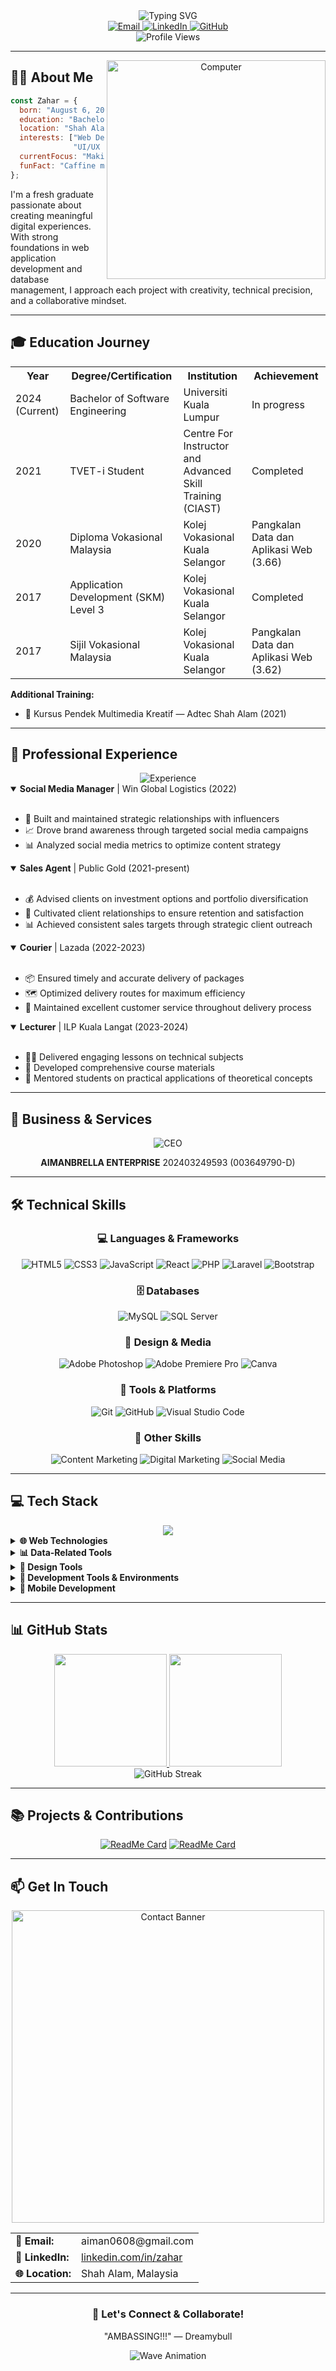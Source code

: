 <div align="center">
  <img src="https://readme-typing-svg.herokuapp.com?font=Fira+Code&size=32&duration=3000&pause=1000&color=904FF7&center=true&vCenter=true&random=false&width=600&height=100&lines=Hi+there!+I'm+Zahar;Software+Engineer+%7C+Web+Developer;Database+Management+%7C+Multimedia" alt="Typing SVG" />
</div>

<div align="center">
  <a href="mailto:aiman0608@gmail.com">
    <img src="https://img.shields.io/badge/Email-D14836?style=for-the-badge&logo=gmail&logoColor=white" alt="Email"/>
  </a>
  <a href="https://www.linkedin.com/in/nuraiman">
    <img src="https://img.shields.io/badge/LinkedIn-0077B5?style=for-the-badge&logo=linkedin&logoColor=white" alt="LinkedIn"/>
  </a>
  <a href="https://github.com/AnthonyMuncherz">
    <img src="https://img.shields.io/badge/GitHub-100000?style=for-the-badge&logo=github&logoColor=white" alt="GitHub"/>
  </a>
</div>

<div align="center">
  <img src="https://komarev.com/ghpvc/?username=AnthonyMuncherz&color=blueviolet&style=for-the-badge" alt="Profile Views"/>
</div>

---

<div align="center">
  <img src="https://raw.githubusercontent.com/MicaelliMedeiros/micaellimedeiros/master/image/computer-illustration.png" min-width="380px" max-width="400px" width="350px" align="right" alt="Computer">
</div>

## 👨‍💻 About Me
```javascript
const Zahar = {
  born: "August 6, 2001",
  education: "Bachelor of Software Engineering (Current)",
  location: "Shah Alam, Malaysia",
  interests: ["Web Development", "Database Management", 
              "UI/UX Design", "Problem Solving"],
  currentFocus: "Making random project but never finishes it ",
  funFact: "Caffine makes me sleepy"
};
```

I'm a fresh graduate passionate about creating meaningful digital experiences. With strong foundations in web application development and database management, I approach each project with creativity, technical precision, and a collaborative mindset.

---

## 🎓 Education Journey

<div align="center">
  <table>
    <tr>
      <th>Year</th>
      <th>Degree/Certification</th>
      <th>Institution</th>
      <th>Achievement</th>
    </tr>
    <tr>
      <td>2024 (Current)</td>
      <td>Bachelor of Software Engineering</td>
      <td>Universiti Kuala Lumpur</td>
      <td>In progress</td>
    </tr>
    <tr>
      <td>2021</td>
      <td>TVET-i Student</td>
      <td>Centre For Instructor and Advanced Skill Training (CIAST)</td>
      <td>Completed</td>
    </tr>
    <tr>
      <td>2020</td>
      <td>Diploma Vokasional Malaysia</td>
      <td>Kolej Vokasional Kuala Selangor</td>
      <td>Pangkalan Data dan Aplikasi Web (3.66)</td>
    </tr>
    <tr>
      <td>2017</td>
      <td>Application Development (SKM) Level 3</td>
      <td>Kolej Vokasional Kuala Selangor</td>
      <td>Completed</td>
    </tr>
    <tr>
      <td>2017</td>
      <td>Sijil Vokasional Malaysia</td>
      <td>Kolej Vokasional Kuala Selangor</td>
      <td>Pangkalan Data dan Aplikasi Web (3.62)</td>
    </tr>
  </table>
</div>

**Additional Training:**
- 🎨 Kursus Pendek Multimedia Kreatif — Adtec Shah Alam (2021)

---

## 💼 Professional Experience

<div align="center">
  <img src="https://img.shields.io/badge/Experience-5%2B%20years-brightgreen?style=for-the-badge" alt="Experience"/>
</div>

<details open>
<summary><b>Social Media Manager</b> | Win Global Logistics (2022)</summary>
<br>

- 🔗 Built and maintained strategic relationships with influencers
- 📈 Drove brand awareness through targeted social media campaigns
- 📊 Analyzed social media metrics to optimize content strategy
</details>

<details open>
<summary><b>Sales Agent</b> | Public Gold (2021-present)</summary>
<br>

- 💰 Advised clients on investment options and portfolio diversification
- 🤝 Cultivated client relationships to ensure retention and satisfaction
- 📊 Achieved consistent sales targets through strategic client outreach
</details>

<details open>
<summary><b>Courier</b> | Lazada (2022-2023)</summary>
<br>

- 📦 Ensured timely and accurate delivery of packages
- 🗺️ Optimized delivery routes for maximum efficiency
- 👥 Maintained excellent customer service throughout delivery process
</details>

<details open>
<summary><b>Lecturer</b> | ILP Kuala Langat (2023-2024)</summary>
<br>

- 👨‍🏫 Delivered engaging lessons on technical subjects
- 📝 Developed comprehensive course materials
- 🧠 Mentored students on practical applications of theoretical concepts
</details>

---

## 🏢 Business & Services

<div align="center">
  <img src="https://img.shields.io/badge/CEO-AIMANBRELLA%20ENTERPRISE-blue?style=for-the-badge" alt="CEO"/>
  <p><b>AIMANBRELLA ENTERPRISE</b> 202403249593 (003649790-D)</p>
</div>



---

## 🛠️ Technical Skills

<div align="center">
  
  <h3>💻 Languages & Frameworks</h3>
  
  ![HTML5](https://img.shields.io/badge/html5-%23E34F26.svg?style=for-the-badge&logo=html5&logoColor=white)
  ![CSS3](https://img.shields.io/badge/css3-%231572B6.svg?style=for-the-badge&logo=css3&logoColor=white)
  ![JavaScript](https://img.shields.io/badge/javascript-%23323330.svg?style=for-the-badge&logo=javascript&logoColor=%23F7DF1E)
  ![React](https://img.shields.io/badge/react-%2320232a.svg?style=for-the-badge&logo=react&logoColor=%2361DAFB)
  ![PHP](https://img.shields.io/badge/php-%23777BB4.svg?style=for-the-badge&logo=php&logoColor=white)
  ![Laravel](https://img.shields.io/badge/laravel-%23FF2D20.svg?style=for-the-badge&logo=laravel&logoColor=white)
  ![Bootstrap](https://img.shields.io/badge/bootstrap-%23563D7C.svg?style=for-the-badge&logo=bootstrap&logoColor=white)
  
  <h3>🗄️ Databases</h3>
  
  ![MySQL](https://img.shields.io/badge/mysql-%2300f.svg?style=for-the-badge&logo=mysql&logoColor=white)
  ![SQL Server](https://img.shields.io/badge/SQL%20Server-CC2927?style=for-the-badge&logo=microsoft%20sql%20server&logoColor=white)
  
  <h3>🎨 Design & Media</h3>
  
  ![Adobe Photoshop](https://img.shields.io/badge/adobe%20photoshop-%2331A8FF.svg?style=for-the-badge&logo=adobe%20photoshop&logoColor=white)
  ![Adobe Premiere Pro](https://img.shields.io/badge/Adobe%20Premiere%20Pro-9999FF.svg?style=for-the-badge&logo=Adobe%20Premiere%20Pro&logoColor=white)
  ![Canva](https://img.shields.io/badge/Canva-%2300C4CC.svg?style=for-the-badge&logo=Canva&logoColor=white)
  
  <h3>🔧 Tools & Platforms</h3>
  
  ![Git](https://img.shields.io/badge/git-%23F05033.svg?style=for-the-badge&logo=git&logoColor=white)
  ![GitHub](https://img.shields.io/badge/github-%23121011.svg?style=for-the-badge&logo=github&logoColor=white)
  ![Visual Studio Code](https://img.shields.io/badge/Visual%20Studio%20Code-0078d7.svg?style=for-the-badge&logo=visual-studio-code&logoColor=white)
  
  <h3>📱 Other Skills</h3>
  
  ![Content Marketing](https://img.shields.io/badge/Content_Marketing-%234CAF50.svg?style=for-the-badge&logo=contentful&logoColor=white)
  ![Digital Marketing](https://img.shields.io/badge/Digital_Marketing-%23FF4088.svg?style=for-the-badge&logo=google-ads&logoColor=white)
  ![Social Media](https://img.shields.io/badge/Social_Media-%231DA1F2.svg?style=for-the-badge&logo=twitter&logoColor=white)

</div>

---

## 💻 Tech Stack

<div align="center">
  <a href="https://skillicons.dev">
    <img src="https://skillicons.dev/icons?i=html,css,js,react,php,laravel,python,java,bootstrap,mysql,git,github,vscode,photoshop,premiere&perline=8" />
  </a>
</div>

<details>
<summary><b>🌐 Web Technologies</b></summary>
<br>

| Frontend | Backend | CMS & Frameworks | Databases |
|---|---|---|---|
| <img alt="HTML5" src="https://img.shields.io/badge/HTML5-E34F26?style=flat-square&logo=html5&logoColor=white"/> <img alt="CSS3" src="https://img.shields.io/badge/CSS3-1572B6?style=flat-square&logo=css3&logoColor=white"/> <img alt="JavaScript" src="https://img.shields.io/badge/JavaScript-F7DF1E?style=flat-square&logo=javascript&logoColor=black"/> <img alt="React" src="https://img.shields.io/badge/React-20232A?style=flat-square&logo=react&logoColor=61DAFB"/> <img alt="Bootstrap" src="https://img.shields.io/badge/Bootstrap-7952B3?style=flat-square&logo=bootstrap&logoColor=white"/> | <img alt="PHP" src="https://img.shields.io/badge/PHP-777BB4?style=flat-square&logo=php&logoColor=white"/> <img alt="Python" src="https://img.shields.io/badge/Python-3776AB?style=flat-square&logo=python&logoColor=white"/> <img alt="Java" src="https://img.shields.io/badge/Java-ED8B00?style=flat-square&logo=openjdk&logoColor=white"/> | <img alt="WordPress" src="https://img.shields.io/badge/WordPress-21759B?style=flat-square&logo=wordpress&logoColor=white"/> <img alt="Laravel" src="https://img.shields.io/badge/Laravel-FF2D20?style=flat-square&logo=laravel&logoColor=white"/> | <img alt="MySQL" src="https://img.shields.io/badge/MySQL-4479A1?style=flat-square&logo=mysql&logoColor=white"/> <img alt="SQLite" src="https://img.shields.io/badge/SQLite-07405E?style=flat-square&logo=sqlite&logoColor=white"/> <img alt="MSSQL" src="https://img.shields.io/badge/MS_SQL_Server-CC2927?style=flat-square&logo=microsoft-sql-server&logoColor=white"/> |

</details>

<details>
<summary><b>📊 Data-Related Tools</b></summary>
<br>

<img alt="Excel" src="https://img.shields.io/badge/Microsoft_Excel-217346?style=for-the-badge&logo=microsoft-excel&logoColor=white"/> <img alt="Power BI" src="https://img.shields.io/badge/Power_BI-F2C811?style=for-the-badge&logo=powerbi&logoColor=black"/> <img alt="MySQL" src="https://img.shields.io/badge/MySQL-4479A1?style=for-the-badge&logo=mysql&logoColor=white"/>

</details>

<details>
<summary><b>🎨 Design Tools</b></summary>
<br>

<div>
  <img alt="Adobe Photoshop" src="https://img.shields.io/badge/Adobe%20Photoshop-31A8FF?style=for-the-badge&logo=Adobe%20Photoshop&logoColor=black"/> 
  <img alt="Adobe Premiere Pro" src="https://img.shields.io/badge/Adobe%20Premiere%20Pro-9999FF?style=for-the-badge&logo=Adobe%20Premiere%20Pro&logoColor=white"/> 
  <img alt="Canva" src="https://img.shields.io/badge/Canva-%2300C4CC?style=for-the-badge&logo=Canva&logoColor=white"/> 
  <img alt="Figma" src="https://img.shields.io/badge/Figma-F24E1E?style=for-the-badge&logo=figma&logoColor=white"/>
</div>

</details>

<details>
<summary><b>🧰 Development Tools & Environments</b></summary>
<br>

<div>
  <img alt="VS Code" src="https://img.shields.io/badge/Visual_Studio_Code-0078D4?style=for-the-badge&logo=visual%20studio%20code&logoColor=white"/>
  <img alt="Git" src="https://img.shields.io/badge/Git-F05032?style=for-the-badge&logo=git&logoColor=white"/>
  <img alt="GitHub" src="https://img.shields.io/badge/GitHub-181717?style=for-the-badge&logo=github&logoColor=white"/>
  <img alt="Postman" src="https://img.shields.io/badge/Postman-FF6C37?style=for-the-badge&logo=Postman&logoColor=white"/>
</div>

</details>

<details>
<summary><b>📱 Mobile Development</b></summary>
<br>

<div>
  <img alt="Android" src="https://img.shields.io/badge/Android-3DDC84?style=for-the-badge&logo=android&logoColor=white"/>
  <img alt="Java" src="https://img.shields.io/badge/Java-ED8B00?style=for-the-badge&logo=openjdk&logoColor=white"/>
</div>

</details>

---

## 📊 GitHub Stats

<div align="center">
  <a href="https://github.com/AnthonyMuncherz">
    <img height="180em" src="https://github-readme-stats.vercel.app/api?username=AnthonyMuncherz&show_icons=true&theme=radical&include_all_commits=true&count_private=true"/>
    <img height="180em" src="https://github-readme-stats.vercel.app/api/top-langs/?username=AnthonyMuncherz&layout=compact&langs_count=7&theme=radical"/>
  </a>
</div>

<div align="center">
  <img src="https://github-readme-streak-stats.herokuapp.com/?user=AnthonyMuncherz&theme=radical" alt="GitHub Streak" />
</div>

---

## 📚 Projects & Contributions

<div align="center">

[![ReadMe Card](https://github-readme-stats.vercel.app/api/pin/?username=AnthonyMuncherz&repo=Factions&theme=radical)](https://github.com/AnthonyMuncherz/Factions)
[![ReadMe Card](https://github-readme-stats.vercel.app/api/pin/?username=AnthonyMuncherz&repo=kvks&theme=radical)](https://github.com/AnthonyMuncherz/kvks)

</div>

---

## 📫 Get In Touch

<div align="center">
  <img src="https://i.pinimg.com/originals/23/51/bc/2351bc65b2b5d75cef146b7edddf805b.gif" width="500" alt="Contact Banner">
</div>

<div align="center">
  <table>
    <tr>
      <td><b>📧 Email:</b></td>
      <td>aiman0608@gmail.com</td>
    </tr>
    <tr>
      <td><b>💼 LinkedIn:</b></td>
      <td><a href="https://www.linkedin.com/in/namia-nira-494a01231/">linkedin.com/in/zahar</a></td>
    </tr>
    <tr>
      <td><b>🌐 Location:</b></td>
      <td>Shah Alam, Malaysia</td>
    </tr>
  </table>
</div>

---

<div align="center">
  <h3>💬 Let's Connect & Collaborate!</h3>
  
  <p>"AMBASSING!!!" — Dreamybull</p>
  
  ![Wave Animation](https://raw.githubusercontent.com/MartinHeinz/MartinHeinz/master/wave.gif)
</div>

